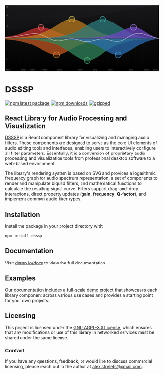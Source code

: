 ![](assets/screenshot.png)

# DSSSP

[![npm latest package](https://img.shields.io/npm/v/dsssp/latest.svg)](https://www.npmjs.com/package/dsssp)
[![npm downloads](https://img.shields.io/npm/dt/dsssp.svg)](https://www.npmjs.com/package/dsssp)
[![gzipped](https://img.shields.io/bundlejs/size/dsssp)](https://www.npmjs.com/package/dsssp)

## React Library for Audio Processing and Visualization

[DSSSP](https://dsssp.io) is a React component library for visualizing and managing audio filters. These components are designed to serve as the core UI elements of audio editing tools and interfaces, enabling users to interactively configure all filter parameters. Essentially, it is a conversion of proprietary audio processing and visualization tools from professional desktop software to a web-based environment.

The library's rendering system is based on SVG and provides a logarithmic frequency graph for audio spectrum representation, a set of components to render and manipulate biquad filters, and mathematical functions to calculate the resulting signal curve. Filters support drag-and-drop interactions, direct property updates (**gain**, **frequency**, **Q-factor**), and implement common audio filter types.

## Installation

Install the package in your project directory with:

```bash
npm install dsssp
```

## Documentation

Visit [dsssp.io/docs](https://dsssp.io/docs/) to view the full documentation.

## Examples

Our documentation includes a full-scale [demo project](https://numberonebot.github.io/dsssp-demo/) that showcases each library component across various use cases and provides a starting point for your own projects.

## Licensing

This project is licensed under the [GNU AGPL-3.0 License](LICENSE), which ensures that any modifications or use of this library in networked services must be shared under the same license.

### Contact

If you have any questions, feedback, or would like to discuss commercial licensing, please reach out to the author at [alex.strelets@gmail.com](mailto:alex.strelets@gmail.com).
